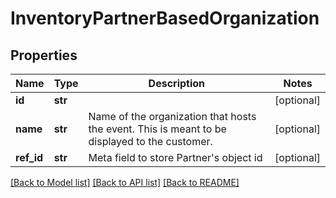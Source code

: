 # InventoryPartnerBasedOrganization

## Properties
Name | Type | Description | Notes
------------ | ------------- | ------------- | -------------
**id** | **str** |  | [optional] 
**name** | **str** | Name of the organization that hosts the event. This is meant to be displayed to the customer. | [optional] 
**ref_id** | **str** | Meta field to store Partner&#x27;s object id | [optional] 

[[Back to Model list]](../README.md#documentation-for-models) [[Back to API list]](../README.md#documentation-for-api-endpoints) [[Back to README]](../README.md)

